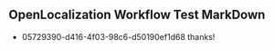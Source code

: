 ## OpenLocalization Workflow Test MarkDown

* 05729390-d416-4f03-98c6-d50190ef1d68 
thanks!



<!--HONumber=Feb16_HO3-->
